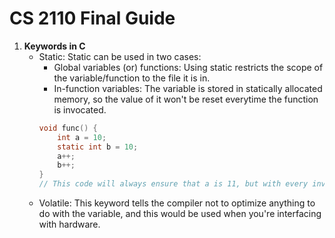 # CS 2110 Final Guide
1. **Keywords in C**
   * Static: Static can be used in two cases:
       * Global variables (or) functions: Using static restricts the scope of the variable/function to the file it is in.
       * In-function variables: The variable is stored in statically allocated memory, so the value of it won't be reset everytime the function is invocated.
       ```c
       void func() {
           int a = 10;
           static int b = 10;
           a++;
           b++;
       }
       // This code will always ensure that a is 11, but with every invocation of func(), b increases one.
       ```
   * Volatile: This keyword tells the compiler not to optimize anything to do with the variable, and this would be used when you're interfacing with hardware.
       